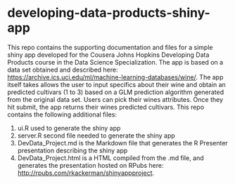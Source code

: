 developing-data-products-shiny-app
==================================

This repo contains the supporting documentation and files for a simple shiny app developed for the Cousera Johns Hopkins Developing Data Products course in the Data Science Specialization. The app is based on a data set obtained and described here: https://archive.ics.uci.edu/ml/machine-learning-databases/wine/.  The app itself takes allows the user to input specifics about their wine and obtain an predicted cultivars (1 to 3) based on a GLM prediction algorithm generated from the original data set.  Users can pick their wines attributes.  Once they hit submit, the app returns their wines predicted cultivars.  This repo contains the following additional files:

1. ui.R used to generate the shiny app
2. server.R second file needed to generate the shiny app
3. DevData_Project.md is the Markdown file that generates the R Presenter presentation describing the shiny app
4. DevData_Project.html is a HTML compiled from the .md file, and generates the presentation hosted on RPubs here: http://rpubs.com/rkackerman/shinyappproject.
